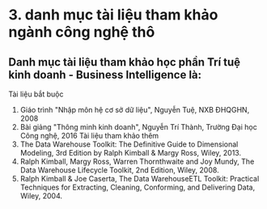 # 3. danh mục tài liệu tham khảo ngành công nghệ thô
## Danh mục tài liệu tham khảo học phần Trí tuệ kinh doanh - Business Intelligence là:
Tài liệu bắt buộc
1. Giáo trình "Nhập môn hệ cơ sở dữ liệu", Nguyễn Tuệ, NXB ĐHQGHN, 2008
2. Bài giảng "Thông minh kinh doanh", Nguyễn Trí Thành, Trường Đại học Công nghệ, 2016
Tài liệu tham khảo thêm
1. The Data Warehouse Toolkit: The Definitive Guide to Dimensional Modeling, 3rd Edition by Ralph Kimball & Margy Ross, Wiley, 2013.
2. Ralph Kimball, Margy Ross, Warren Thornthwaite and Joy Mundy, The Data Warehouse Lifecycle Toolkit, 2nd Edition, Wiley, 2008.
3. Ralph Kimball & Joe Caserta, The Data WarehouseETL Toolkit: Practical Techniques for Extracting, Cleaning, Conforming, and Delivering Data, Wiley, 2004.
